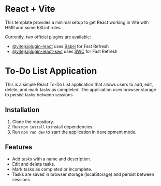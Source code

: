 # React + Vite

This template provides a minimal setup to get React working in Vite with HMR and some ESLint rules.

Currently, two official plugins are available:

- [@vitejs/plugin-react](https://github.com/vitejs/vite-plugin-react/blob/main/packages/plugin-react/README.md) uses [Babel](https://babeljs.io/) for Fast Refresh
- [@vitejs/plugin-react-swc](https://github.com/vitejs/vite-plugin-react-swc) uses [SWC](https://swc.rs/) for Fast Refresh

# To-Do List Application

This is a simple React To-Do List application that allows users to add, edit, delete, and mark tasks as completed. The application uses browser storage to persist tasks between sessions.

## Installation

1. Clone the repository.
2. Run `npm install` to install dependencies.
3. Run `npm run dev` to start the application in development mode.

## Features

- Add tasks with a name and description.
- Edit and delete tasks.
- Mark tasks as completed or incomplete.
- Tasks are saved in browser storage (localStorage) and persist between sessions.
